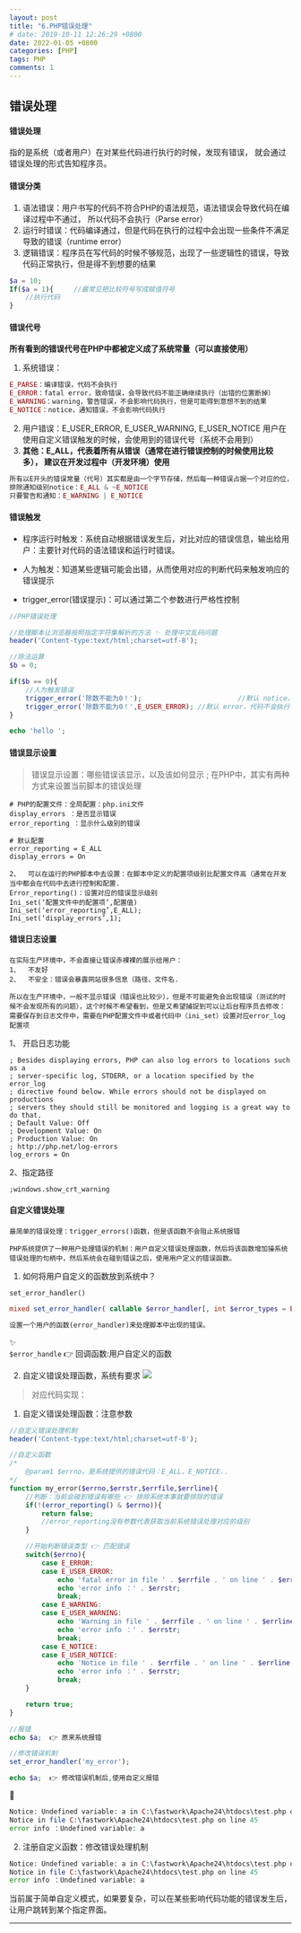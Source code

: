```yaml
---
layout: post
title: "6.PHP错误处理"
# date: 2019-10-11 12:26:29 +0800
date: 2022-01-05 +0800
categories: [PHP]
tags: PHP
comments: 1
---
```


## 错误处理
#### 错误处理

指的是系统（或者用户）在对某些代码进行执行的时候，发现有错误，
就会通过错误处理的形式告知程序员。

#### 错误分类

1. 语法错误：用户书写的代码不符合PHP的语法规范，语法错误会导致代码在编译过程中不通过，
所以代码不会执行（Parse error）
2. 运行时错误：代码编译通过，但是代码在执行的过程中会出现一些条件不满足导致的错误（runtime error）
3. 逻辑错误：程序员在写代码的时候不够规范，出现了一些逻辑性的错误，导致代码正常执行，但是得不到想要的结果

```php
$a = 10;
If($a = 1){		//最常见把比较符号写成赋值符号
	//执行代码
}
```

#### 错误代号

**所有看到的错误代号在PHP中都被定义成了系统常量（可以直接使用）**

1. 系统错误：
```php
E_PARSE：编译错误，代码不会执行
E_ERROR：fatal error，致命错误，会导致代码不能正确继续执行（出错的位置断掉）
E_WARNING：warning，警告错误，不会影响代码执行，但是可能得到意想不到的结果
E_NOTICE：notice，通知错误，不会影响代码执行
```
2. 用户错误：E_USER_ERROR, E_USER_WARNING, E_USER_NOTICE
用户在使用自定义错误触发的时候，会使用到的错误代号（系统不会用到）
3. **其他：E_ALL，代表着所有从错误（通常在进行错误控制的时候使用比较多），
   建议在开发过程中（开发环境）使用**
```php
所有以E开头的错误常量（代号）其实都是由一个字节存储，然后每一种错误占据一个对应的位，如果想进行一些错误的控制，可以使用位运算进行操作
排除通知级别notice：E_ALL & ~E_NOTICE
只要警告和通知：E_WARNING | E_NOTICE
```

#### 错误触发

- 程序运行时触发：系统自动根据错误发生后，对比对应的错误信息，输出给用户：主要针对代码的语法错误和运行时错误。
- 人为触发：知道某些逻辑可能会出错，从而使用对应的判断代码来触发响应的错误提示

- trigger_error(错误提示)：可以通过第二个参数进行严格性控制

```php
//PHP错误处理

//处理脚本让浏览器按照指定字符集解析的方法 ✨ 处理中文乱码问题
header('Content-type:text/html;charset=utf-8');

//除法运算
$b = 0;

if($b == 0){
	//人为触发错误
	trigger_error('除数不能为0！');					     //默认 notice，会继续执行
	trigger_error('除数不能为0！',E_USER_ERROR); //默认 error，代码不会执行
}

echo 'hello ';
```

#### 错误显示设置

> 错误显示设置：哪些错误该显示，以及该如何显示 ;
在PHP中，其实有两种方式来设置当前脚本的错误处理

```properties
# PHP的配置文件：全局配置：php.ini文件
display_errors ：是否显示错误
error_reporting ：显示什么级别的错误
```
```properties
# 默认配置
error_reporting = E_ALL
display_errors = On
```

```properties
2、	可以在运行的PHP脚本中去设置：在脚本中定义的配置项级别比配置文件高（通常在开发当中都会在代码中去进行控制和配置.
Error_reporting()：设置对应的错误显示级别
Ini_set(‘配置文件中的配置项’,配置值)
Ini_set(‘error_reporting’,E_ALL);
Ini_set(‘display_errors’,1);
```

#### 错误日志设置

```properties
在实际生产环境中，不会直接让错误赤裸裸的展示给用户：
1、	不友好
2、	不安全：错误会暴露网站很多信息（路径、文件名.

所以在生产环境中，一般不显示错误（错误也比较少），但是不可能避免会出现错误（测试的时候不会发现所有的问题），这个时候不希望看到，但是又希望捕捉到可以让后台程序员去修改：需要保存到日志文件中，需要在PHP配置文件中或者代码中（ini_set）设置对应error_log配置项
```
1、	开启日志功能
```properties
; Besides displaying errors, PHP can also log errors to locations such as a
; server-specific log, STDERR, or a location specified by the error_log
; directive found below. While errors should not be displayed on productions
; servers they should still be monitored and logging is a great way to do that.
; Default Value: Off
; Development Value: On
; Production Value: On
; http://php.net/log-errors
log_errors = On
```
2、指定路径
```properties
;windows.show_crt_warning
```

#### 自定义错误处理

```properties
最简单的错误处理：trigger_errors()函数，但是该函数不会阻止系统报错

PHP系统提供了一种用户处理错误的机制：用户自定义错误处理函数，然后将该函数增加操系统错误处理的句柄中，然后系统会在碰到错误之后，使用用户定义的错误函数。
```

1. 如何将用户自定义的函数放到系统中？ 

`set_error_handler()`
```php
mixed set_error_handler( callable $error_handler[, int $error_types = E_ALL | E_STRICT] )

设置一个用户的函数(error_handler)来处理脚本中出现的错误。
```
✨ <br>
`$error_handle` 👉 回调函数:用户自定义的函数

2. 自定义错误处理函数，系统有要求
![](/files/php/自定义错误处理函数.png)

> 对应代码实现：

1. 自定义错误处理函数：注意参数

```php
//自定义错误处理机制
header('Content-type:text/html;charset=utf-8');

//自定义函数
/*
	@param1 $errno，是系统提供的错误代码：E_ALL，E_NOTICE..
*/
function my_error($errno,$errstr,$errfile,$errline){
	//判断：当前会碰到错误有哪些 👉 排除系统本事就要排除的错误
	if(!(error_reporting() & $errno)){
		return false;
		//error_reporting没有参数代表获取当前系统错误处理对应的级别
	}

	//开始判断错误类型 👉 匹配错误
	switch($errno){
		case E_ERROR:
		case E_USER_ERROR:
			echo 'fatal error in file ' . $errfile . ' on line ' . $errline . '<br/>';
			echo 'error info ：' . $errstr;
			break;
		case E_WARNING:
		case E_USER_WARNING:
			echo 'Warning in file ' . $errfile . ' on line ' . $errline . '<br/>';
			echo 'error info ：' . $errstr;
			break;
		case E_NOTICE:
		case E_USER_NOTICE:
			echo 'Notice in file ' . $errfile . ' on line ' . $errline . '<br/>';
			echo 'error info ：' . $errstr;
			break;
	}

	return true;
}

//报错
echo $a;  👉 原来系统报错

//修改错误机制
set_error_handler('my_error');

echo $a;  👉 修改错误机制后,使用自定义报错
```
🍎
```php
Notice: Undefined variable: a in C:\fastwork\Apache24\htdocs\test.php on line 40
Notice in file C:\fastwork\Apache24\htdocs\test.php on line 45
error info ：Undefined variable: a
```

2. 注册自定义函数：修改错误处理机制
```php
Notice: Undefined variable: a in C:\fastwork\Apache24\htdocs\test.php on line 40
Notice in file C:\fastwork\Apache24\htdocs\test.php on line 45
error info ：Undefined variable: a
```
当前属于简单自定义模式，如果要复杂，可以在某些影响代码功能的错误发生后，让用户跳转到某个指定界面。

---
